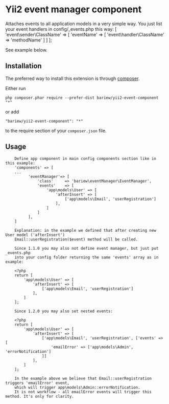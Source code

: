 
Yii2 event manager component
===================
Attaches events to all application models in a very simple way.
You just list your event handlers in config/_events.php this way:
[
    'event\sender\ClassName' => [
        'eventName' => [
            'event\handler\ClassName'   => 'methodName'
        ]
    ]
];

See example below.

Installation
------------

The preferred way to install this extension is through [composer](http://getcomposer.org/download/).

Either run

```
php composer.phar require --prefer-dist bariew/yii2-event-component "*"
```

or add

```
"bariew/yii2-event-component": "*"
```

to the require section of your `composer.json` file.


Usage
-----

```
    Define app component in main config components section like in this example: 
    'components' => [
    ...
          'eventManager'=> [
              'class'     => 'bariew\eventManager\EventManager',
              'events'    => [
                  'app\models\User' => [
                      'afterInsert' => [
                          ['app\models\Email', 'userRegistration']
                      ],  
                  ]
              ]
          ],
    ]

    Explanation: in the example we defined that after creating new User model ('afterInsert')
    Email::userRegistration($event) method will be called.
```

```
    Since 1.1.0 you may also not define event manager, but just put _events.php
    into your config folder returning the same 'events' array as in example:

    <?php
    return [
        'app\models\User' => [
            'afterInsert' => [
                ['app\models\Email', 'userRegistration']
            ],
        ]
    ];
```

```
    Since 1.2.0 you may also set nested events:

    <?php
    return [
        'app\models\User' => [
            'afterInsert' => [
                ['app\models\Email', 'userRegistration', ['events' => [
                    'emailError' => ['app\models\Admin', 'errorNotification']
                ]]
            ],
        ]
    ];

    In the example above we believe that Email::userRegistration triggers 'emailError' event,
    which will trigger app\models\Admin::errorNotification.
    It is not workflow - all emailError events will trigger this method. It's only for clarity.

```
